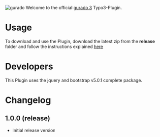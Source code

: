 ![gurado](https://cdn-int.gurado.de/fileadmin/images/gurado-logo.svg)
Welcome to the official [gurado 3](https://site.gurado.de/) Typo3-Plugin.


# Usage
To download and use the Plugin, download the latest zip from the **release** folder and follow the instructions explained [here](https://support.gurado.de/de/articles/5573790-benutzerhandbuch-gurado-typo3-extension)


# Developers
This Plugin uses the jquery and bootstrap v5.0.1 complete package.


# Changelog
## 1.0.0 (release)
- Initial release version